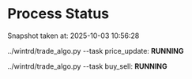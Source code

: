 # Process Status

Snapshot taken at: 2025-10-03 10:56:28

../wintrd/trade_algo.py --task price_update: **RUNNING**

../wintrd/trade_algo.py --task buy_sell: **RUNNING**

